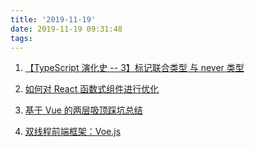 ```yaml
---
title: '2019-11-19'
date: 2019-11-19 09:31:48
tags:
---
```


1. [【TypeScript 演化史 -- 3】标记联合类型 与 never 类型](https://juejin.im/post/5dd33173e51d453fbc0bd565)

2. [如何对 React 函数式组件进行优化](https://juejin.im/post/5dd337985188252a1873730f)

3. [基于 Vue 的两层吸顶踩坑总结](https://juejin.im/post/5dd13460e51d45401f07805e)

4. [双线程前端框架：Voe.js](https://juejin.im/post/5dd1edf3e51d4561ea3fb3cd)
